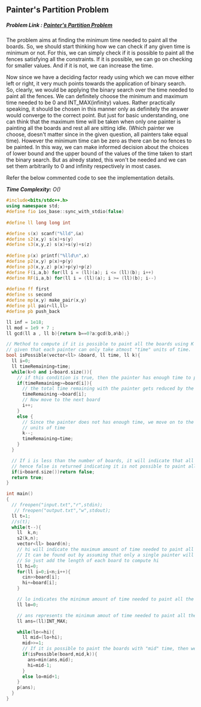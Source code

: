 ## Painter's Partition Problem
##### Problem Link : [Painter's Partition Problem](https://hack.codingblocks.com/contests/c/133/716)  
The problem aims at finding the minimum time needed to paint all the boards. So, we should start thinking how we can check if any given time is minimum or not. For this, we can simply check if it is possible to paint all the fences satisfying all the constraints. If it is possible, we can go on checking for smaller values. And if it is not, we can increase the time. 

Now since we have a deciding factor ready using which we can move either left or right, it very much points towards the application of binary search. 
So, clearly, we would be applying the binary search over the time needed to paint all the fences.
We can definitely choose the minimum and maximum time needed to be 0 and INT_MAX(infinity) values. Rather practically speaking, it should be chosen in this manner only as definitely the answer would converge to the correct point. But just for basic understanding, one can think that the maximum time will be taken when only one painter is painting all the boards and rest all are sitting idle. (Which painter we choose, doesn't matter since in the given question, all painters take equal time). However the minimum time can be zero as there can be no fences to be painted. In this way, we can make informed decision about the choices of lower bound and the upper bound of the values of the time taken to start the binary search. But as alredy stated, this won't be needed and we can set them arbitrarily to 0 and infinity respectively in most cases. 

Refer the below commented code to see the implementation details. 

_**Time Complexity:** O()_

```C++
#include<bits/stdc++.h>
using namespace std;
#define fio ios_base::sync_with_stdio(false)
 
#define ll long long int

#define s(x) scanf("%lld",&x)
#define s2(x,y) s(x)+s(y)
#define s3(x,y,z) s(x)+s(y)+s(z)
 
#define p(x) printf("%lld\n",x)
#define p2(x,y) p(x)+p(y)
#define p3(x,y,z) p(x)+p(y)+p(z)
#define F(i,a,b) for(ll i = (ll)(a); i <= (ll)(b); i++)
#define RF(i,a,b) for(ll i = (ll)(a); i >= (ll)(b); i--)
 
#define ff first
#define ss second
#define mp(x,y) make_pair(x,y)
#define pll pair<ll,ll>
#define pb push_back

ll inf = 1e18;
ll mod = 1e9 + 7 ;
ll gcd(ll a , ll b){return b==0?a:gcd(b,a%b);}

// Method to compute if it is possible to paint all the boards using K painters 
// given that each painter can only take atmost "time" units of time.
bool isPossible(vector<ll> &board, ll time, ll k){
  ll i=0;
  ll timeRemaining=time;
  while(k>0 and i<board.size()){
    // if this condition is true, then the painter has enough time to paint the corresponding board
    if(timeRemaining>=board[i]){
      // the total time remaining with the painter gets reduced by the time of the board
      timeRemaining-=board[i];
      // Now move to the next board
      i++;
    }
    else {
      // Since the painter does not has enough time, we move on to the next painter who will initially have "time"
      // units of time 
      k--;
      timeRemaining=time;
    }
  }

  // If i is less than the number of boards, it will indicate that all the boards have not got painted
  // hence false is returned indicating it is not possible to paint all the boards in the allotted time
  if(i<board.size())return false;
  return true;
}

int main()
{
  // freopen("input.txt","r",stdin);
   // freopen("output.txt","w",stdout);
  ll t=1;
  //s(t);
  while(t--){
    ll  k,n;
    s2(k,n);
    vector<ll> board(n);
    // hi will indicate the maximum amount of time needed to paint all the boards
    // It can be found out by assuming that only a single painter will be painting all the boards
    // So just add the length of each board to compute hi
    ll hi=0;
    for(ll i=0;i<n;i++){
      cin>>board[i];
      hi+=board[i];
    }

    // lo indicates the minimum amount of time needed to paint all the boards, initialised by 0.
    ll lo=0;

    // ans represents the minimum amout of time needed to paint all the boards
    ll ans=(ll)INT_MAX;

    while(lo<=hi){
      ll mid=(lo+hi);
      mid>>=1;
      // If it is possible to paint the boards with "mid" time, then we will try reducing the time further, hence hi=mid-1
      if(isPossible(board,mid,k)){
        ans=min(ans,mid);
        hi=mid-1;
      }
      else lo=mid+1;
    }
    p(ans);
  }
}

```
